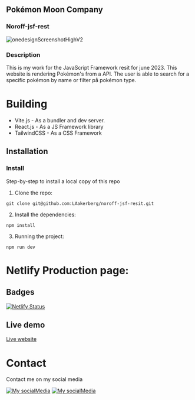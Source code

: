 ## Pokémon Moon Company

### Noroff-jsf-rest

![onedesignScreenshotHighV2](https://github.com/LAakerberg/Portfolio-2/assets/44141432/ad761f96-a5e5-4cda-9c73-400e4bc185db)

### Description

This is my work for the JavaScript Framework resit for june 2023. This website is rendering Pokémon's from a API.
The user is able to search for a specific pokémon by name or filter på pokémon type.

# Building

- Vite.js - As a bundler and dev server.
- React.js - As a JS Framework library
- TailwindCSS - As a CSS Framework

## Installation

### Install

Step-by-step to install a local copy of this repo

1. Clone the repo:

```
git clone git@github.com:LAakerberg/noroff-jsf-resit.git
```

2. Install the dependencies:

```
npm install
```

3. Running the project:

```
npm run dev
```

# Netlify Production page:

## Badges

[![Netlify Status](https://api.netlify.com/api/v1/badges/72162425-3ee2-4175-9ca2-05dc9e52f4a4/deploy-status)](https://app.netlify.com/sites/superlative-meerkat-07118d/deploys)

## Live demo

[Live website](https://superlative-meerkat-07118d.netlify.app/)

# Contact

Contact me on my social media

[![My socialMedia](https://skillicons.dev/icons?i=github)](https://github.com/LAakerberg)
[![My socialMedia](https://skillicons.dev/icons?i=linkedin)](https://www.linkedin.com/in/linus-%C3%A5kerberg-4126891b1/)
